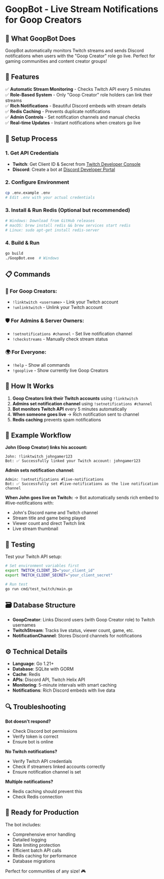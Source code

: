 # GoopBot - Live Stream Notifications for Goop Creators

## 🎯 What GoopBot Does

GoopBot automatically monitors Twitch streams and sends Discord notifications when users with the "Goop Creator" role go live. Perfect for gaming communities and content creator groups!

## 🚀 Features

✅ **Automatic Stream Monitoring** - Checks Twitch API every 5 minutes  
✅ **Role-Based System** - Only "Goop Creator" role holders can link their streams  
✅ **Rich Notifications** - Beautiful Discord embeds with stream details  
✅ **Redis Caching** - Prevents duplicate notifications  
✅ **Admin Controls** - Set notification channels and manual checks  
✅ **Real-time Updates** - Instant notifications when creators go live  

## 🔧 Setup Process

### 1. **Get API Credentials**
- **Twitch**: Get Client ID & Secret from [Twitch Developer Console](https://dev.twitch.tv/console)
- **Discord**: Create a bot at [Discord Developer Portal](https://discord.com/developers/applications)

### 2. **Configure Environment**
```bash
cp .env.example .env
# Edit .env with your actual credentials
```

### 3. **Install & Run Redis** (Optional but recommended)
```bash
# Windows: Download from GitHub releases
# macOS: brew install redis && brew services start redis  
# Linux: sudo apt-get install redis-server
```

### 4. **Build & Run**
```bash
go build
./GoopBot.exe  # Windows
```

## 📋 Commands

### 👑 For Goop Creators:
- `!linktwitch <username>` - Link your Twitch account
- `!unlinktwitch` - Unlink your Twitch account

### 🛡️ For Admins & Server Owners:
- `!setnotifications #channel` - Set live notification channel
- `!checkstreams` - Manually check stream status

### 🌍 For Everyone:
- `!help` - Show all commands
- `!gooplive` - Show currently live Goop Creators

## 🔄 How It Works

1. **Goop Creators link their Twitch accounts** using `!linktwitch`
2. **Admins set notification channel** using `!setnotifications #channel`
3. **Bot monitors Twitch API** every 5 minutes automatically
4. **When someone goes live** → Rich notification sent to channel
5. **Redis caching** prevents spam notifications

## 📱 Example Workflow

**John (Goop Creator) links his account:**
```
John: !linktwitch johngamer123
Bot: ✅ Successfully linked your Twitch account: johngamer123
```

**Admin sets notification channel:**
```
Admin: !setnotifications #live-notifications  
Bot: ✅ Successfully set #live-notifications as the live notification channel
```

**When John goes live on Twitch:**
→ Bot automatically sends rich embed to #live-notifications with:
- John's Discord name and Twitch channel
- Stream title and game being played  
- Viewer count and direct Twitch link
- Live stream thumbnail

## 🧪 Testing

Test your Twitch API setup:
```bash
# Set environment variables first
export TWITCH_CLIENT_ID="your_client_id"
export TWITCH_CLIENT_SECRET="your_client_secret"

# Run test
go run cmd/test_twitch/main.go
```

## 🗃️ Database Structure

- **GoopCreator**: Links Discord users (with Goop Creator role) to Twitch usernames
- **TwitchStream**: Tracks live status, viewer count, game, etc.
- **NotificationChannel**: Stores Discord channels for notifications

## ⚙️ Technical Details

- **Language**: Go 1.21+
- **Database**: SQLite with GORM
- **Cache**: Redis  
- **APIs**: Discord API, Twitch Helix API
- **Monitoring**: 5-minute intervals with smart caching
- **Notifications**: Rich Discord embeds with live data

## 🔍 Troubleshooting

**Bot doesn't respond?**
- Check Discord bot permissions
- Verify token is correct
- Ensure bot is online

**No Twitch notifications?**
- Verify Twitch API credentials
- Check if streamers linked accounts correctly  
- Ensure notification channel is set

**Multiple notifications?**
- Redis caching should prevent this
- Check Redis connection

## 🚀 Ready for Production

The bot includes:
- Comprehensive error handling
- Detailed logging
- Rate limiting protection
- Efficient batch API calls
- Redis caching for performance
- Database migrations

Perfect for communities of any size! 🎮
